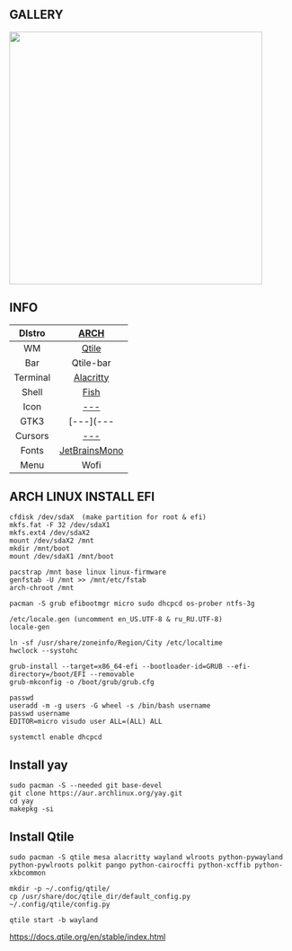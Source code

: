 ## GALLERY
<img src="https://notabug.org/owl410/owl_dotfiles/raw/master/NEWM/newm_nord/.img/111.png" width="450" align="center">

  
## INFO
|DIstro|[ARCH](https://archlinux.org/)|
|:---:|:---:|
|WM|[Qtile](https://docs.qtile.org)|
|Bar|Qtile-bar|
|Terminal|[Alacritty](https://github.com/alacritty/alacritty)|
|Shell|[Fish](https://fishshell.com/)|
|Icon|[---](---)|
|GTK3|[---](---|
|Cursors|[---](---)|
|Fonts|[JetBrainsMono](https://www.jetbrains.com/lp/mono/)|
|Menu|Wofi|
  
## ARCH LINUX INSTALL EFI
  
```
cfdisk /dev/sdaX  (make partition for root & efi)
mkfs.fat -F 32 /dev/sdaX1  
mkfs.ext4 /dev/sdaX2  
mount /dev/sdaX2 /mnt  
mkdir /mnt/boot
mount /dev/sdaX1 /mnt/boot  
  
pacstrap /mnt base linux linux-firmware  
genfstab -U /mnt >> /mnt/etc/fstab  
arch-chroot /mnt  
  
pacman -S grub efibootmgr micro sudo dhcpcd os-prober ntfs-3g  

/etc/locale.gen (uncomment en_US.UTF-8 & ru_RU.UTF-8)  
locale-gen  
  
ln -sf /usr/share/zoneinfo/Region/City /etc/localtime  
hwclock --systohc 

grub-install --target=x86_64-efi --bootloader-id=GRUB --efi-directory=/boot/EFI --removable  
grub-mkconfig -o /boot/grub/grub.cfg  

passwd  
useradd -m -g users -G wheel -s /bin/bash username  
passwd username  
EDITOR=micro visudo user ALL=(ALL) ALL  
  
systemctl enable dhcpcd  
```  

## Install yay
```
sudo pacman -S --needed git base-devel  
git clone https://aur.archlinux.org/yay.git  
cd yay  
makepkg -si
```  
  
## Install Qtile
```
sudo pacman -S qtile mesa alacritty wayland wlroots python-pywayland python-pywlroots polkit pango python-cairocffi python-xcffib python-xkbcommon  
  
mkdir -p ~/.config/qtile/  
cp /usr/share/doc/qtile_dir/default_config.py ~/.config/qtile/config.py  
  
qtile start -b wayland  
```  
  
https://docs.qtile.org/en/stable/index.html